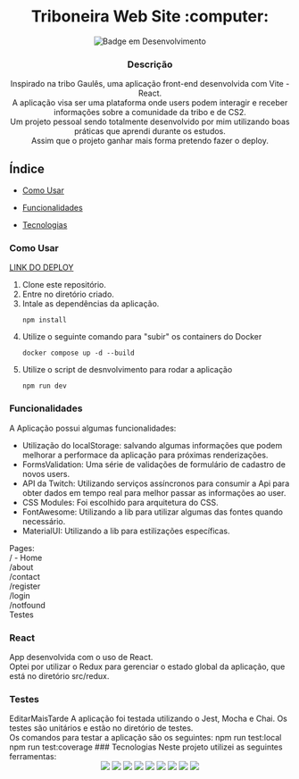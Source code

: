 <h1 align="center"> Triboneira Web Site :computer: </h1>

<div align="center"> 
  
  ![Badge em Desenvolvimento](http://img.shields.io/static/v1?label=STATUS&message=EM%20DESENVOLVIMENTO&color=GREEN&style=for-the-badge)

</div>

<div align="center">
  <h3>Descrição</h3>
  <p>
    Inspirado na tribo Gaulês, uma aplicação front-end desenvolvida com Vite - React. <br>
    A aplicação visa ser uma plataforma onde users podem interagir e receber informações sobre a comunidade da tribo e de CS2. <br>
    Um projeto pessoal sendo totalmente desenvolvido por mim utilizando boas práticas que aprendi durante os estudos. <br>
    Assim que o projeto ganhar mais forma pretendo fazer o deploy.<br>
  </p>
</div>

## Índice

- [Como Usar](#como-usar)
  
- [Funcionalidades](#funcionalidades)
  
- [Tecnologias](#tecnologias)

### Como Usar

<p><a href="https://triboneira-front-production.up.railway.app/" target="_blank"> LINK DO DEPLOY </a></p>
    
<p>
  <ol>
    <li>
      Clone este repositório.
    </li>
    <li>
      Entre no diretório criado.
    </li>
    <li>
      Intale as dependências da aplicação.
      
    npm install
      
            
  </li>
  <li>
    Utilize o seguinte comando para "subir" os containers do Docker

    docker compose up -d --build
        
  </li>

  <li>
    Utilize o script de desnvolvimento para rodar a aplicação

    npm run dev

    
  </li>

  </ol>
</p>

### Funcionalidades

A Aplicação possui algumas funcionalidades:
<ul>
  <li>
    Utilização do localStorage: salvando algumas informações que podem melhorar a performace da aplicação para próximas renderizações.
  </li>
  <li>
    FormsValidation: Uma série de validações de formulário de cadastro de novos users.
  </li>
  <li>
    API da Twitch: Utilizando serviços assíncronos para consumir a Api para obter dados em tempo real para melhor passar as informações ao user.
  </li>
  <li>
    CSS Modules: Foi escolhido para arquitetura do CSS.
  </li>
  <li>
    FontAwesome: Utilizando a lib para utilizar algumas das fontes quando necessário.
  </li>
  <li>
    MaterialUI: Utilizando a lib para estilizações específicas.
  </li>
</ul>
</ul>

Pages:<br>
/ - Home<br>
/about<br> 
/contact<br>
/register<br>
/login<br>
/notfound<br>
Testes

### React

App desenvolvida com o uso de React.<br>
Optei por utilizar o Redux para gerenciar o estado global da aplicação, que está no diretório src/redux.<br>


### Testes
<!--> EditarMaisTarde
A aplicação foi testada utilizando o Jest, Mocha e Chai. Os testes são unitários e estão no diretório de testes.<br>
Os comandos para testar a aplicação são os seguintes:

    npm run test:local
    npm run test:coverage

### Tecnologias

Neste projeto utilizei as seguintes ferramentas:
<div align="center">
  <img src="https://img.shields.io/badge/JavaScript-323330?style=for-the-badge&logo=javascript&logoColor=F7DF1E" />
  <img src="https://img.shields.io/badge/TypeScript-007ACC?style=for-the-badge&logo=typescript&logoColor=white" />
  <img src="https://img.shields.io/badge/Vite-B73BFE?style=for-the-badge&logo=vite&logoColor=FFD62E" />
  <img src="https://img.shields.io/badge/React-20232A?style=for-the-badge&logo=react&logoColor=61DAFB" />
  <img src="https://img.shields.io/badge/Redux-593D88?style=for-the-badge&logo=redux&logoColor=white" />
  <img src="https://img.shields.io/badge/Material%20UI-007FFF?style=for-the-badge&logo=mui&logoColor=white" />
  <img src="https://img.shields.io/badge/CSS3-1572B6?style=for-the-badge&logo=css3&logoColor=white" />
  <img src="https://img.shields.io/badge/HTML5-E34F26?style=for-the-badge&logo=html5&logoColor=white" />
  <img src="https://img.shields.io/badge/eslint-3A33D1?style=for-the-badge&logo=eslint&logoColor=white" />
</div>

